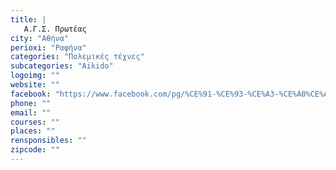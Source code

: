 ```yaml
---
title: |
   Α.Γ.Σ. Πρωτέας
city: "Αθήνα"
perioxi: "Ραφήνα"
categories: "Πολεμικές τέχνες"
subcategories: "Aikido"
logoimg: ""
website: ""
facebook: "https://www.facebook.com/pg/%CE%91-%CE%93-%CE%A3-%CE%A0%CE%A1%CE%A9%CE%A4%CE%95%CE%91%CE%A3-%CE%A1%CE%91%CE%A6%CE%97%CE%9D%CE%91%CE%A3-269793783033183/posts/?ref&#x3D;page_internal"
phone: ""
email: ""
courses: ""
places: ""
rensponsibles: ""
zipcode: ""
---
```





